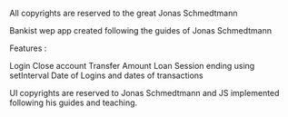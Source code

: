 All copyrights are reserved to the great Jonas Schmedtmann

Bankist wep app created following the guides of Jonas Schmedtmann

Features :

Login
Close account
Transfer Amount
Loan
Session ending using setInterval
Date of Logins and dates of transactions

UI copyrights are reserved to Jonas Schmedtmann and JS implemented following his guides and teaching.
